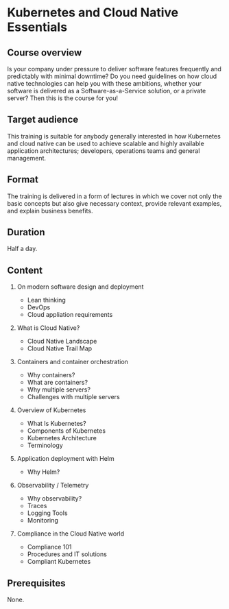 # Kubernetes and Cloud Native Essentials

## Course overview

Is your company under pressure to deliver software features frequently and predictably with minimal downtime?
Do you need guidelines on how cloud native technologies can help you with these ambitions, whether your software is delivered as a Software-as-a-Service solution, or a private server?
Then this is the course for you!

## Target audience

This training is suitable for anybody generally interested in how Kubernetes and cloud native can be used to achieve scalable and highly available application architectures; developers, operations teams and general management.

## Format

The training is delivered in a form of lectures in which we cover not only the basic concepts but also give necessary context, provide relevant examples, and explain business benefits.

## Duration

Half a day.

## Content

1. On modern software design and deployment

    * Lean thinking
    * DevOps
    * Cloud appliation requirements

1. What is Cloud Native?

    * Cloud Native Landscape
    * Cloud Native Trail Map

1. Containers and container orchestration

    * Why containers?
    * What are containers?
    * Why multiple servers?
    * Challenges with multiple servers

1. Overview of Kubernetes

    * What Is Kubernetes?
    * Components of Kubernetes
    * Kubernetes Architecture
    * Terminology

1. Application deployment with Helm

    * Why Helm?

1. Observability / Telemetry

    * Why observability?
    * Traces
    * Logging Tools
    * Monitoring

1. Compliance in the Cloud Native world

    * Compliance 101
    * Procedures and IT solutions
    * Compliant Kubernetes

## Prerequisites

None.
